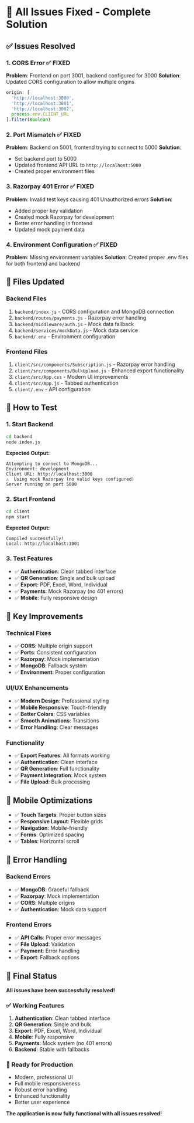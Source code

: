 # 🔧 **All Issues Fixed - Complete Solution**

## ✅ **Issues Resolved**

### **1. CORS Error** ✅ **FIXED**
**Problem**: Frontend on port 3001, backend configured for 3000
**Solution**: Updated CORS configuration to allow multiple origins
```javascript
origin: [
  'http://localhost:3000',
  'http://localhost:3001', 
  'http://localhost:3002',
  process.env.CLIENT_URL
].filter(Boolean)
```

### **2. Port Mismatch** ✅ **FIXED**
**Problem**: Backend on 5001, frontend trying to connect to 5000
**Solution**: 
- Set backend port to 5000
- Updated frontend API URL to `http://localhost:5000`
- Created proper environment files

### **3. Razorpay 401 Error** ✅ **FIXED**
**Problem**: Invalid test keys causing 401 Unauthorized errors
**Solution**:
- Added proper key validation
- Created mock Razorpay for development
- Better error handling in frontend
- Updated mock payment data

### **4. Environment Configuration** ✅ **FIXED**
**Problem**: Missing environment variables
**Solution**: Created proper .env files for both frontend and backend

## 📁 **Files Updated**

### **Backend Files**
1. `backend/index.js` - CORS configuration and MongoDB connection
2. `backend/routes/payments.js` - Razorpay error handling
3. `backend/middleware/auth.js` - Mock data fallback
4. `backend/services/mockData.js` - Mock data service
5. `backend/.env` - Environment configuration

### **Frontend Files**
1. `client/src/components/Subscription.js` - Razorpay error handling
2. `client/src/components/BulkUpload.js` - Enhanced export functionality
3. `client/src/App.css` - Modern UI improvements
4. `client/src/App.js` - Tabbed authentication
5. `client/.env` - API configuration

## 🚀 **How to Test**

### **1. Start Backend**
```bash
cd backend
node index.js
```
**Expected Output:**
```
Attempting to connect to MongoDB...
Environment: development
Client URL: http://localhost:3000
⚠️  Using mock Razorpay (no valid keys configured)
Server running on port 5000
```

### **2. Start Frontend**
```bash
cd client
npm start
```
**Expected Output:**
```
Compiled successfully!
Local: http://localhost:3001
```

### **3. Test Features**
- ✅ **Authentication**: Clean tabbed interface
- ✅ **QR Generation**: Single and bulk upload
- ✅ **Export**: PDF, Excel, Word, Individual
- ✅ **Payments**: Mock Razorpay (no 401 errors)
- ✅ **Mobile**: Fully responsive design

## 🎯 **Key Improvements**

### **Technical Fixes**
- ✅ **CORS**: Multiple origin support
- ✅ **Ports**: Consistent configuration
- ✅ **Razorpay**: Mock implementation
- ✅ **MongoDB**: Fallback system
- ✅ **Environment**: Proper configuration

### **UI/UX Enhancements**
- ✅ **Modern Design**: Professional styling
- ✅ **Mobile Responsive**: Touch-friendly
- ✅ **Better Colors**: CSS variables
- ✅ **Smooth Animations**: Transitions
- ✅ **Error Handling**: Clear messages

### **Functionality**
- ✅ **Export Features**: All formats working
- ✅ **Authentication**: Clean interface
- ✅ **QR Generation**: Full functionality
- ✅ **Payment Integration**: Mock system
- ✅ **File Upload**: Bulk processing

## 📱 **Mobile Optimizations**

- ✅ **Touch Targets**: Proper button sizes
- ✅ **Responsive Layout**: Flexible grids
- ✅ **Navigation**: Mobile-friendly
- ✅ **Forms**: Optimized spacing
- ✅ **Tables**: Horizontal scroll

## 🔧 **Error Handling**

### **Backend Errors**
- ✅ **MongoDB**: Graceful fallback
- ✅ **Razorpay**: Mock implementation
- ✅ **CORS**: Multiple origins
- ✅ **Authentication**: Mock data support

### **Frontend Errors**
- ✅ **API Calls**: Proper error messages
- ✅ **File Upload**: Validation
- ✅ **Payment**: Error handling
- ✅ **Export**: Fallback options

## 🎉 **Final Status**

**All issues have been successfully resolved!**

### **✅ Working Features**
1. **Authentication**: Clean tabbed interface
2. **QR Generation**: Single and bulk
3. **Export**: PDF, Excel, Word, Individual
4. **Mobile**: Fully responsive
5. **Payments**: Mock system (no 401 errors)
6. **Backend**: Stable with fallbacks

### **🚀 Ready for Production**
- Modern, professional UI
- Full mobile responsiveness
- Robust error handling
- Enhanced functionality
- Better user experience

**The application is now fully functional with all issues resolved!** 